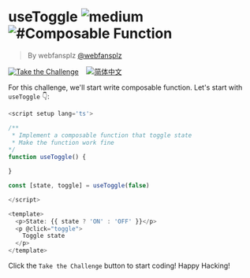 <!--info-header-start--><h1>useToggle <img src="https://img.shields.io/badge/-medium-d9901a" alt="medium"/> <img src="https://img.shields.io/badge/-%23Composable%20Function-999" alt="#Composable Function"/></h1><blockquote><p>By webfansplz <a href="https://github.com/webfansplz" target="_blank">@webfansplz</a></p></blockquote><p><a href="https://sfc.vuejs.org/#eyJBcHAudnVlIjoiPHNjcmlwdCBzZXR1cCBsYW5nPSd0cyc+XG5cbi8qKlxuICogSW1wbGVtZW50IGEgY29tcG9zYWJsZSBmdW5jdGlvbiB0aGF0IHRvZ2dsZSBzdGF0ZVxuICogTWFrZSB0aGUgZnVuY3Rpb24gd29yayBmaW5lXG4qL1xuZnVuY3Rpb24gdXNlVG9nZ2xlKCkge1xuXG59XG5cbmNvbnN0IFtzdGF0ZSwgdG9nZ2xlXSA9IHVzZVRvZ2dsZShmYWxzZSlcblxuPC9zY3JpcHQ+XG5cbjx0ZW1wbGF0ZT5cbiAgPHA+U3RhdGU6IHt7IHN0YXRlID8gJ09OJyA6ICdPRkYnIH19PC9wPlxuICA8cCBAY2xpY2s9XCJ0b2dnbGVcIj5cbiAgICBUb2dnbGUgc3RhdGVcbiAgPC9wPlxuPC90ZW1wbGF0ZT5cbiJ9" target="_blank"><img src="https://img.shields.io/badge/-Take%20the%20Challenge-213547?logo=vue.js&logoColor=42b883" alt="Take the Challenge"/></a> &nbsp;&nbsp;&nbsp;<a href="./README.zh-CN.md" target="_blank"><img src="https://img.shields.io/badge/-%E7%AE%80%E4%BD%93%E4%B8%AD%E6%96%87-gray" alt="简体中文"/></a> </p><!--info-header-end-->


For this challenge, we'll start write composable function. Let's start with `useToggle` 👇: 


```ts
<script setup lang='ts'>

/**
 * Implement a composable function that toggle state
 * Make the function work fine
*/
function useToggle() {

}

const [state, toggle] = useToggle(false)

</script>

<template>
  <p>State: {{ state ? 'ON' : 'OFF' }}</p>
  <p @click="toggle">
    Toggle state
  </p>
</template>

```

Click the `Take the Challenge` button to start coding! Happy Hacking!
